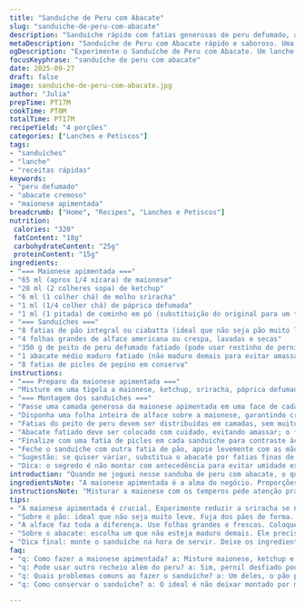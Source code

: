 ```yaml
---
title: "Sanduíche de Peru com Abacate"
slug: "sanduiche-de-peru-com-abacate"
description: "Sanduíche rápido com fatias generosas de peru defumado, abacate cremoso e toque picante na maionese. Pão levemente tostado, crocância da alface fresca e contraste dos picles de pepino, tudo junto formando camadas que equilibram sabores e texturas. Ótima alternativa para almoço prático, nutritivo e cheio de personalidade."
metaDescription: "Sanduíche de Peru com Abacate rápido e saboroso. Uma combinação perfeita de texturas e sabores para um lanche prático e nutritivo."
ogDescription: "Experimente o Sanduíche de Peru com Abacate. Um lanche prático, com nuances de picância e frescor que conquistam qualquer paladar."
focusKeyphrase: "sanduíche de peru com abacate"
date: 2025-09-27
draft: false
image: sanduiche-de-peru-com-abacate.jpg
author: "Julia"
prepTime: PT17M
cookTime: PT0M
totalTime: PT17M
recipeYield: "4 porções"
categories: ["Lanches e Petiscos"]
tags:
- "sanduíches"
- "lanche"
- "receitas rápidas"
keywords:
- "peru defumado"
- "abacate cremoso"
- "maionese apimentada"
breadcrumb: ["Home", "Recipes", "Lanches e Petiscos"]
nutrition: 
 calories: "320"
 fatContent: "18g"
 carbohydrateContent: "25g"
 proteinContent: "15g"
ingredients:
- "=== Maionese apimentada ==="
- "65 ml (aprox 1/4 xícara) de maionese"
- "28 ml (2 colheres sopa) de ketchup"
- "6 ml (1 colher chá) de molho sriracha"
- "1 ml (1/4 colher chá) de páprica defumada"
- "1 ml (1 pitada) de cominho em pó (substituição do original para um twist aromático)"
- "=== Sanduíches ==="
- "8 fatias de pão integral ou ciabatta (ideal que não seja pão muito leve para segurar recheio)"
- "4 folhas grandes de alface americana ou crespa, lavadas e secas"
- "350 g de peito de peru defumado fatiado (pode usar restinho de pernil desfiado em cubos para variação)"
- "1 abacate médio maduro fatiado (não maduro demais para evitar amassar)"
- "8 fatias de picles de pepino em conserva"
instructions:
- "=== Preparo da maionese apimentada ==="
- "Misture em uma tigela a maionese, ketchup, sriracha, páprica defumada e cominho. Prove e ajuste o picante conforme sua preferência. Reserve na geladeira por cerca de 10 minutos para apurar o sabor. A textura deve ser cremosa e uniforme. Evite excesso de sriracha para não dominar."
- "=== Montagem dos sanduíches ==="
- "Passe uma camada generosa da maionese apimentada em uma face de cada fatia de pão. Isso protege o pão da umidade do abacate e evita que amoleça rápido."
- "Disponha uma folha inteira de alface sobre a maionese, garantindo crocância e frescor que quebram o peso do recheio."
- "Fatias do peito de peru devem ser distribuídas em camadas, sem muito empilhamento para facilitar na mordida."
- "Abacate fatiado deve ser colocado com cuidado, evitando amassar; o frescor dele traz cremosidade que equilibra o defumado do peru."
- "Finalize com uma fatia de picles em cada sanduíche para contraste ácido, que corta a gordura do abacate e do peru."
- "Feche o sanduíche com outra fatia de pão, apoie levemente com as mãos e sirva na sequência. Se necessário, segure com palitos para o conjunto não desmontar."
- "Sugestão: se quiser variar, substitua o abacate por fatias finas de tomate maduro, especialmente em dias mais quentes."
- "Dica: o segredo é não montar com antecedência para evitar umidade excessiva e pão encharcado. Aproveite o frescor dos ingredientes."
introduction: "Quando me joguei nesse sanduba de peru com abacate, o que realmente me pegou não foi só a combinação do cremoso com o defumado, mas o equilíbrio exato do picante da maionese. Já testei várias versões; eliminei o alho da maionese para não tirar o protagonismo do cominho que eu coloquei e, olha, fez diferença. A escolha do pão também é crítica - prefiro ciabatta, que tem aquela casquinha que segura a umidade sem desmanchar. A crocância da alface fresca e a acidez do picles dão sotaque, quase uma dança de sabores. Rápido de fazer, ótimo pra quem não quer perder tempo, funciona super num almoço informal ou um lanche da tarde."
ingredientsNote: "A maionese apimentada é a alma do negócio. Proporções aqui são fáceis de ajustar a gosto - menos sriracha pra quem não curte muito picante e mais páprica defumada se quiser o aroma mais presente. Troque o peito de peru defumado por pernil cozido frio se quiser algo menos processado e baratear. O abacate precisa estar firme, não maduríssimo, pra não virar purê no sanduíche. O pão integral ganha pontos por fibra, mas cuidado pra não ser muito pesado - pão de fermentação natural também funciona. Os picles podem ser feitos em casa para um toque mais artesanal."
instructionsNote: "Misturar a maionese com os temperos pede atenção pra não exagerar no spicy - testo a cada adição, vai harmonia. Reservar no frio ajuda a incorporar os sabores, como os temperos do molho. Na montagem, passo a maionese primeiro - evita que o pão afunde e ajuda na textura. A alface funciona como barreira e frescor, coloco como base. Distribuo o peru em camadas finas, pra evitar empilhar demais e perder acabamento. O abacate vai por cima, delicadamente, pra não sujar as mãos nem virar pasta. O picles entra no final pra explosão ácida e crocante. Fecho e sirvo no mesmo instante. Nada de deixar esperando ou fica meio molhado demais."
tips:
- "A maionese apimentada é crucial. Experimente reduzir a sriracha se não curtir muito picante. Se preferir, adicione mais páprica defumada. Isso traz um aroma maravilhoso. Essa mistura, quanto mais fresca, melhor. Reserve na geladeira antes de usar. Um toque fresco e marcante."
- "Sobre o pão: ideal que não seja muito leve. Fuja dos pães de forma. Prefira ciabatta ou pão integral. A estrutura deles segura os recheios e evita que fiquem empapados. Eu sempre dou uma leve tostada - melhora a textura e sabor. Essa crocância, touch fundamental."
- "A alface faz toda a diferença. Use folhas grandes e frescas. Coloque a alface embaixo do recheio. Assim, ela evita que o pão fique molhado. Se não tiver alface americana, a crespa também funciona. E picles? Ah, os picles precisam estar crocantes. Eles contrastam bem sempre."
- "Sobre o abacate: escolha um que não esteja maduro demais. Ele precisa estar firme. Se estiver muito maduro, vira purê no sanduíche. O frescor é importante - traz cremosidade. Outra opção é usar fatias de tomate. Funciona em dias quentes. Tecnologia de sabores."
- "Dica final: monte o sanduíche na hora de servir. Deixe os ingredientes preparados, mas a montagem em cima da hora. Isso evita o pão encharcar. E se precisar, use palitos para segurar tudo. Resultado ser lindo e saboroso."
faq:
- "q: Como fazer a maionese apimentada? a: Misture maionese, ketchup e sriracha. Mas vai devagar com a sriracha. Pode ajustar o picante. O cominho dá um toque especial. Reserve na geladeira. Sabor intenso vai aparecer rápido."
- "q: Pode usar outro recheio além do peru? a: Sim, pernil desfiado pode ser uma boa troca. Ou até frango grelhado. Fica mais leve. Mistura de sabores é sempre bem-vinda na cozinha. Variar, isso traz surpresa na receita."
- "q: Quais problemas comuns ao fazer o sanduíche? a: Um deles, o pão pode ficar muito molhado. A solução? Não monte com muita antecedência. A alface é uma barreira boa. Uma escolha esperta. Sinta a textura no final."
- "q: Como conservar o sanduíche? a: O ideal é não deixar montado por muito tempo. Montou, come. Mas se precisar guardar, envolva em papel toalha. Isso absorve umidade. E guarde na geladeira. Siga esse caminho."

---
```

